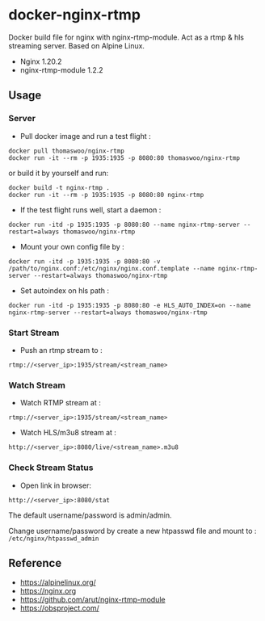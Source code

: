 # docker-nginx-rtmp

Docker build file for nginx with nginx-rtmp-module. Act as a rtmp &amp; hls streaming server. Based on Alpine Linux.

* Nginx 1.20.2
* nginx-rtmp-module 1.2.2

## Usage

### Server
* Pull docker image and run a test flight :
```
docker pull thomaswoo/nginx-rtmp
docker run -it --rm -p 1935:1935 -p 8080:80 thomaswoo/nginx-rtmp
```
or build it by yourself and run:
```
docker build -t nginx-rtmp .
docker run -it --rm -p 1935:1935 -p 8080:80 nginx-rtmp
```
* If the test flight runs well, start a daemon :
```
docker run -itd -p 1935:1935 -p 8080:80 --name nginx-rtmp-server --restart=always thomaswoo/nginx-rtmp
```
* Mount your own config file by :
```
docker run -itd -p 1935:1935 -p 8080:80 -v /path/to/nginx.conf:/etc/nginx/nginx.conf.template --name nginx-rtmp-server --restart=always thomaswoo/nginx-rtmp
```
* Set autoindex on hls path :
```
docker run -itd -p 1935:1935 -p 8080:80 -e HLS_AUTO_INDEX=on --name nginx-rtmp-server --restart=always thomaswoo/nginx-rtmp
```

### Start Stream
* Push an rtmp stream to :
```
rtmp://<server_ip>:1935/stream/<stream_name>
```

### Watch Stream
* Watch RTMP stream at :
```
rtmp://<server_ip>:1935/stream/<stream_name>
```
* Watch HLS/m3u8 stream at :
```
http://<server_ip>:8080/live/<stream_name>.m3u8
```

### Check Stream Status
* Open link in browser:
```
http://<server_ip>:8080/stat
```
The default username/password is admin/admin.

Change username/password by create a new htpasswd file and mount to : `/etc/nginx/htpasswd_admin`

## Reference
* https://alpinelinux.org/
* https://nginx.org
* https://github.com/arut/nginx-rtmp-module
* https://obsproject.com/
